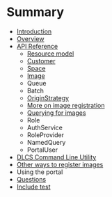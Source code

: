 # Summary

* [Introduction](README.md)
* [Overview](overview.md)
* [API Reference](API_Reference/README.md)
   * [Resource model](API_Reference/resource_model.md)
   * [Customer](API_Reference/customer.md)
   * [Space](API_Reference/space.md)
   * [Image](API_Reference/image.md)
   * Queue
   * Batch
   * [OriginStrategy](API_Reference/originstrategy.md)
   * [More on image registration](API_Reference/more_on_image_registration.md)
   * [Querying for images](API_Reference/querying_for_images.md)
   * Role
   * AuthService
   * RoleProvider
   * NamedQuery
   * PortalUser
* [DLCS Command Line Utility](dlcscommand_line_utility_md.md)
* [Other ways to register images](other_ways_to_register_images.md)
* Using the portal
* [Questions](questions.md)
* [Include test](include_test.md)

